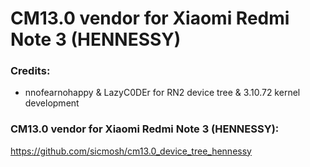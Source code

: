 # CM13.0 vendor for Xiaomi Redmi Note 3 (HENNESSY)


### Credits:
  - nnofearnohappy & LazyC0DEr for RN2 device tree & 3.10.72 kernel development
  
### CM13.0 vendor for Xiaomi Redmi Note 3 (HENNESSY):

https://github.com/sicmosh/cm13.0_device_tree_hennessy

